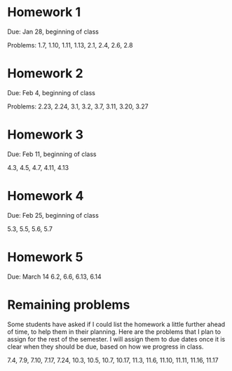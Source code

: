 # Homework 1

Due: Jan 28, beginning of class

Problems: 1.7, 1.10, 1.11, 1.13, 2.1, 2.4, 2.6, 2.8

# Homework 2

Due: Feb 4, beginning of class

Problems: 2.23, 2.24, 3.1, 3.2, 3.7, 3.11, 3.20, 3.27

# Homework 3

Due: Feb 11, beginning of class

4.3, 4.5, 4.7, 4.11, 4.13

# Homework 4

Due: Feb 25, beginning of class

5.3, 5.5, 5.6, 5.7

# Homework 5

Due: March 14 
6.2, 6.6, 6.13, 6.14

# Remaining problems

Some students have asked if I could list the homework a little further ahead of time, to help them in their planning.
Here are the problems that I plan to assign for the rest of the semester. I will assign them to due dates once it is clear
when they should be due, based on how we progress in class.

7.4, 7.9, 7.10, 7.17, 7.24, 10.3, 10.5, 10.7, 10.17, 11.3, 11.6, 11.10, 11.11, 11.16, 11.17
